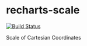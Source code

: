 # recharts-scale

[![Build Status](https://travis-ci.org/recharts/recharts-scale.svg)](https://travis-ci.org/recharts/recharts-scale)

Scale of Cartesian Coordinates
